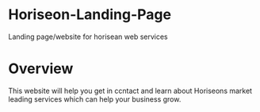 # Horiseon-Landing-Page

Landing page/website for horisean web services

# Overview

This website will help you get in ccntact and learn about Horiseons market leading services which can help your business grow. 


